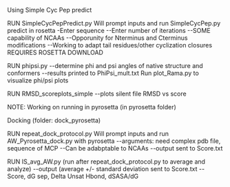 Using Simple Cyc Pep predict

RUN SimpleCycPepPredict.py
Will prompt inputs and run SimpleCycPep.py predict in rosetta
-Enter sequence
--Enter number of iterations
--SOME capability of NCAAs
--Opporunity for Nterminus and Cterminus modifications
--Working to adapt tail residues/other cyclization closures
REQUIRES ROSETTA DOWNLOAD

RUN phipsi.py
--determine phi and psi angles of native structure and conformers
--results printed to PhiPsi_mult.txt
Run plot_Rama.py to visualize phi/psi plots

RUN RMSD_scoreplots_simple
--plots silent file RMSD vs score

NOTE:
Working on running in pyrosetta (in pyrosetta folder)

Docking (folder: dock_pyrosetta)

RUN repeat_dock_protocol.py
Will prompt inputs and run AW_Pyrosetta_dock.py with pyrosetta
--arguments: need complex pdb file, sequence of MCP
--Can be adabptable to NCAAs
--output sent to Score.txt

RUN IS_avg_AW.py (run after repeat_dock_protocol.py to average and analyze)
--output (average +/- standard deviation sent to Score.txt
-- Score, dG sep, Delta Unsat Hbond, dSASA/dG
